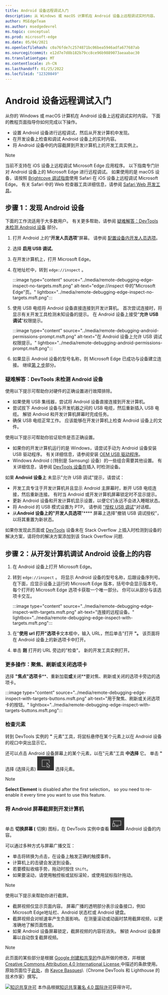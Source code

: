 ```yaml
---
title: Android 设备远程调试入门
description: 从 Windows 或 macOS 计算机在 Android 设备上远程调试实时内容。
author: MSEdgeTeam
ms.author: msedgedevrel
ms.topic: conceptual
ms.prod: microsoft-edge
ms.date: 05/04/2021
ms.openlocfilehash: c0a76fde7c2574871bc06bea5946adfa677687ab
ms.sourcegitcommit: e12d7e7d8b182b79cc8ce96b9889073aeaabac30
ms.translationtype: MT
ms.contentlocale: zh-CN
ms.lasthandoff: 01/25/2022
ms.locfileid: "12320849"
---
```

<!-- Copyright Kayce Basques

   Licensed under the Apache License, Version 2.0 (the "License");
   you may not use this file except in compliance with the License.
   You may obtain a copy of the License at

       https://www.apache.org/licenses/LICENSE-2.0

   Unless required by applicable law or agreed to in writing, software
   distributed under the License is distributed on an "AS IS" BASIS,
   WITHOUT WARRANTIES OR CONDITIONS OF ANY KIND, either express or implied.
   See the License for the specific language governing permissions and
   limitations under the License.  -->
# <a name="get-started-with-remote-debugging-android-devices"></a>Android 设备远程调试入门

从你的 Windows 或 macOS 计算机在 Android 设备上远程调试实时内容。  下面的教程页面指导你如何完成以下操作。

*   设置 Android 设备进行远程调试，然后从开发计算机中发现。
*   在开发设备上检查和调试 Android 设备上的实时内容。
*   将 Android 设备中的内容截屏到开发计算机上的开发工具实例上。

<!--
:::image type="content" source="../media/remote-debugging--remote-debugging.msft.png" alt-text="Remote Debugging lets you inspect a page running on an Android device from your development machine." lightbox="../media/remote-debugging--remote-debugging.msft.png":::
-->

> [!NOTE]
> 当前不支持在 iOS 设备上远程调试 Microsoft Edge 应用程序。   以下指南专门针对 Android 设备上的 Microsoft Edge 进行远程调试。
> 如果使用的是 macOS 设备，请按照 [Brightcove 调试指南](https://general.support.brightcove.com/developer/debugging-mobile-devices.html)使用 Safari 在 iOS 设备上远程调试 Microsoft Edge。  有关 Safari 中的 Web 检查器工具详细信息，请参阅 [Safari Web 开发工具](https://developer.apple.com/safari/tools)。


<!-- ====================================================================== -->
## <a name="step-1-discover-your-android-device"></a>步骤 1：发现 Android 设备

下面的工作流适用于大多数用户。  有关更多帮助，请参阅 [疑难解答：DevTools 未检测 Android 设备](#troubleshooting-devtools-is-not-detecting-the-android-device) 部分。

1.  打开 Android 上的“**开发人员选项**”屏幕。  请参阅 [配置设备内开发人员选项](https://developer.android.com/studio/debug/dev-options)。
1.  选择 **启用 USB 调试**。
1.  在开发计算机上，打开 Microsoft Edge。
1.  在地址栏中，转到 `edge://inspect` 。

    :::image type="content" source="../media/remote-debugging-edge-inspect-no-targets.msft.png" alt-text="edge://inspect 中的&quot;Microsoft Edge&quot;页。" lightbox="../media/remote-debugging-edge-inspect-no-targets.msft.png":::

1.  使用 USB 电缆将 Android 设备直接连接到开发计算机。  首次尝试连接时，将显示有关开发工具检测未知设备的提示。  在 Android 设备上接受“**允许 USB 调试**”权限提示。

    :::image type="content" source="../media/remote-debugging-android-permissions-prompt.msft.png" alt-text="在 Android 设备上允许 USB 调试权限提示。" lightbox="../media/remote-debugging-android-permissions-prompt.msft.png":::

1.  如果显示 Android 设备的型号名称，则 Microsoft Edge 已成功与设备建立连接。  继续[第 2 步](#step-2-debug-content-on-your-android-device-from-your-development-machine)部分。

    <!--
    :::image type="content" source="../media/remote-debugging--unknown-device.msft.png" alt-text="The Remote Devices tab has successfully detected an unknown device that is pending authorization." lightbox="../media/remote-debugging--unknown-device.msft.png":::
    -->

### <a name="troubleshooting-devtools-is-not-detecting-the-android-device"></a>疑难解答：DevTools 未检测 Android 设备

使用以下提示可帮助你对硬件的正确设置进行故障排除。

*   如果使用 USB 集线器，尝试将 Android 设备直接连接到开发计算机。
*   尝试拔下 Android 设备与开发机器之间的 USB 电缆，然后重新插入 USB 电缆。  解锁 Android 和开发计算机屏幕时完成任务。
*   确保 USB 电缆正常工作。  应该能够在开发计算机上检查 Android 设备上的文件。

使用以下提示可帮助你验证软件是否正确设置。

*   如果你的开发计算机运行的是 Windows，请尝试手动为 Android 设备安装 USB 驱动程序。  有关详细信息，请参阅安装 [OEM USB 驱动程序](https://developer.android.com/tools/extras/oem-usb.html)。
*   Windows Android (（特别是 Samsung) 设备）的一些组合需要其他设置。  有关详细信息，请参阅 [DevTools 设备在](https://stackoverflow.com/questions/21925992)插入 时检测设备。

如果 **Android 设备上** 未显示"允许 USB 调试"提示，请尝试：

*   开发工具专注于开发计算机并且显示 Android 主屏幕时，断开 USB 电缆连接，然后重新连接。  有时当 Android 或开发计算机屏幕锁定时不显示提示。
*   更新 Android 设备和开发计算机显示设置，以便它们永远不会进入睡眠状态。
*   将 Android 的 USB 模式设置为 PTP。  请参阅 ["授权 USB 调试](https://android.stackexchange.com/questions/101933)"对话框。
*   从**Android 设备上的"开发人员选项**"**** 屏幕上选择"撤销 USB 调试授权"，以将其重置为新状态。

如果你发现此页面或 [DevTools](https://stackoverflow.com/questions/21925992) 设备未在 Stack Overflow 上插入时检测到设备的解决方案，请将你的解决方案添加到该 Stack Overflow 问题<!--, or [open an issue in the webfundamentals repository](https://github.com/Alphabet/webfundamentals/issues/new?title=[Remote%20Debugging]) -->.


<!-- ====================================================================== -->
## <a name="step-2-debug-content-on-your-android-device-from-your-development-machine"></a>步骤 2：从开发计算机调试 Android 设备上的内容

1.  在 Android 设备上打开 Microsoft Edge。
1.  转到 `edge://inspect` 。  将显示 Android 设备的型号名称，后跟设备序列号。  在下面，应显示设备上运行的 Microsoft Edge 版本，括号中会显示版本号。  每个打开的 Microsoft Edge 选项卡获取一个唯一部分。  你可以从部分与该选项卡交互。  <!--If there are any apps using WebView, a section for each of those apps should be displayed, too.  --><!--In [**Figure 5**](#figure-5) there are no tabs or WebViews open.  -->

    :::image type="content" source="../media/remote-debugging-edge-inspect-with-targets.msft.png" alt-text="连接的远程设备。" lightbox="../media/remote-debugging-edge-inspect-with-targets.msft.png":::

1.  在"**使用 url 打开"选项卡**文本框中，输入 URL，然后单击"打开 **"。**  该页面将在 Android 设备上的新选项卡中打开。
1.  单击 **刚** 打开的 URL 旁边的"检查"。  新的开发工具实例打开。

<!--
The version of Microsoft Edge running on your Android device determines the version of DevTools that opens on your development machine.  So, if your Android device is running a very old version of Microsoft Edge, the DevTools instance may look very different than what you are used to.
-->

### <a name="more-actions-focus-refresh-or-close-a-tab"></a>更多操作：聚焦、刷新或关闭选项卡

选择 **"焦点"选项卡****、重新加载**或**关闭**要对焦、刷新或关闭的选项卡旁边的选项卡。

:::image type="content" source="../media/remote-debugging-edge-inspect-with-targets-buttons.msft.png" alt-text="用于聚焦、刷新或关闭选项卡的按钮。" lightbox="../media/remote-debugging-edge-inspect-with-targets-buttons.msft.png":::

### <a name="inspect-elements"></a>检查元素

转到 DevTools 实例的 **"** 元素"工具，将鼠标悬停在某个元素上以在 Android 设备的视口中突出显示它。

还可以点击 Android 设备屏幕上的某个元素，以在"元素"工具 **中选择** 它。  单击 **"** 选择 (选择元素) ![ DevTools 实例上的"选择元素"图标，然后在 Android 设备屏幕上 ](../media/select-element-icon.msft.png) 选择元素。

> [!NOTE]
> **Select Element** is disabled after the first selection， so you need to re-enable it every time you want to use this feature.

### <a name="screencast-your-android-screen-to-your-development-machine"></a>将 Android 屏幕截屏到开发计算机

单击 **切换屏幕 (** 切换) 图标，在 DevTools 实例中查看 ![ ](../media/toggle-screencast-icon.msft.png) Android 设备的内容。

可以通过多种方式与屏幕广播交互：

*   单击将转换为点击，在设备上触发正确的触摸事件。
*   计算机上的击键会发送到设备。
*   若要模拟收缩手势，拖动时按住 `Shift`。
*   如果要滚动，请使用触控板或鼠标滚轮，或使用鼠标指针拖动。

> [!NOTE]
> 使用以下提示来帮助你进行截屏。
>
> *   截屏视频仅显示页面内容。  屏幕广播的透明部分表示设备接口，例如Microsoft Edge地址栏、Android 状态栏或 Android 键盘。
> *   截屏视频会对帧速率产生负面影响。  在测量滚动或动画时禁用截屏视频，以更准确地了解页面性能。
> *   如果 Android 设备屏幕锁定，截屏视频的内容将消失。  解锁 Android 设备屏幕以自动恢复截屏视频。


<!-- ====================================================================== -->
> [!NOTE]
> 此页面的某些部分是根据 [Google 创建和共享的](https://developers.google.com/terms/site-policies)作品所做的修改，并根据[ Creative Commons Attribution 4.0 International License ](https://creativecommons.org/licenses/by/4.0)中描述的条款使用。
> 原始页面位于[此处](https://developers.google.com/web/tools/chrome-devtools/remote-debugging/index)，由 [Kayce Basques](https://developers.google.com/web/resources/contributors#kayce-basques)\（Chrome DevTools 和 Lighthouse 的技术作家）撰写。

[![知识共享许可](https://i.creativecommons.org/l/by/4.0/88x31.png)](https://creativecommons.org/licenses/by/4.0) 本作品根据[知识共享署名 4.0 国际许可](https://creativecommons.org/licenses/by/4.0)获得许可。
